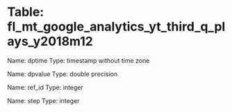 Table: fl_mt_google_analytics_yt_third_q_plays_y2018m12
=======================================================

Name: dptime
Type: timestamp without time zone

Name: dpvalue
Type: double precision

Name: ref_id
Type: integer

Name: step
Type: integer

